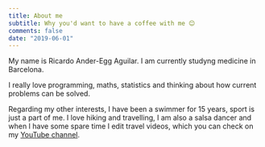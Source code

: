 ```yaml
---
title: About me
subtitle: Why you'd want to have a coffee with me 😊
comments: false
date: "2019-06-01"
---
```


My name is Ricardo Ander-Egg Aguilar. I am currently studyng medicine in
Barcelona.

I really love programming, maths, statistics and thinking about how current
problems can be solved.

Regarding my other interests, I have been a swimmer for 15 years, sport is just
a part of me. I love hiking and travelling, I am also a salsa dancer and when I
have some spare time I edit travel videos, which you can check on my [YouTube
channel](https://www.youtube.com/channel/UCTFsATphcCIZ14BZanJ_tMA).


